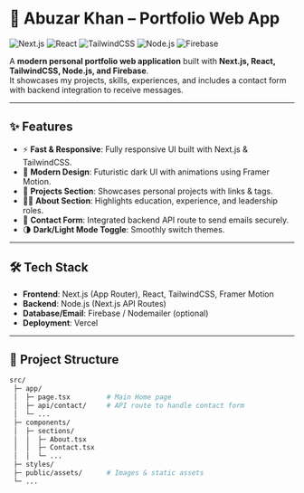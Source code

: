 # 🚀 Abuzar Khan – Portfolio Web App  

![Next.js](https://img.shields.io/badge/Next.js-15-black?style=flat&logo=next.js)
![React](https://img.shields.io/badge/React-18-blue?style=flat&logo=react)
![TailwindCSS](https://img.shields.io/badge/TailwindCSS-3-blue?style=flat&logo=tailwind-css)
![Node.js](https://img.shields.io/badge/Node.js-18-green?style=flat&logo=node.js)
![Firebase](https://img.shields.io/badge/Firebase-Live-orange?style=flat&logo=firebase)

A **modern personal portfolio web application** built with **Next.js, React, TailwindCSS, Node.js, and Firebase**.  
It showcases my projects, skills, experiences, and includes a contact form with backend integration to receive messages.

---

## ✨ Features

- ⚡ **Fast & Responsive**: Fully responsive UI built with Next.js & TailwindCSS.  
- 🎨 **Modern Design**: Futuristic dark UI with animations using Framer Motion.  
- 📝 **Projects Section**: Showcases personal projects with links & tags.  
- 🧑‍💻 **About Section**: Highlights education, experience, and leadership roles.  
- 📩 **Contact Form**: Integrated backend API route to send emails securely.  
- 🌗 **Dark/Light Mode Toggle**: Smoothly switch themes.  

---

## 🛠️ Tech Stack

- **Frontend**: Next.js (App Router), React, TailwindCSS, Framer Motion  
- **Backend**: Node.js (Next.js API Routes)  
- **Database/Email**: Firebase / Nodemailer (optional)  
- **Deployment**: Vercel  

---

## 📂 Project Structure

```bash
src/
 ├─ app/
 │  ├─ page.tsx         # Main Home page
 │  ├─ api/contact/     # API route to handle contact form
 │  └─ ...
 ├─ components/
 │  ├─ sections/
 │  │  ├─ About.tsx
 │  │  ├─ Contact.tsx
 │  │  └─ ...
 ├─ styles/
 ├─ public/assets/      # Images & static assets
 └─ ...
